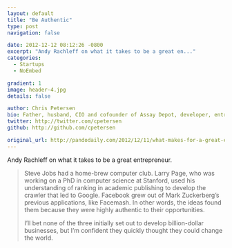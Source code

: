 ```yaml
---
layout: default
title: "Be Authentic"
type: post
navigation: false

date: 2012-12-12 08:12:26 -0800
excerpt: "Andy Rachleff on what it takes to be a great en..."
categories:
  - Startups
  - NoEmbed

gradient: 1
image: header-4.jpg
details: false

author: Chris Petersen
bio: Father, husband, CIO and cofounder of Assay Depot, developer, entrepreneur and technologist.
twitter: http://twitter.com/cpetersen
github: http://github.com/cpetersen

original_url: http://pandodaily.com/2012/12/11/what-makes-for-a-great-entrepreneur/
---
```



Andy Rachleff on what it takes to be a great entrepreneur.

 > 
 > 
 > Steve Jobs had a home-brew computer club. Larry Page, who was working on a PhD in computer science at Stanford, used his understanding of ranking in academic publishing to develop the crawler that led to Google. Facebook grew out of Mark Zuckerberg’s previous applications, like Facemash. In other words, the ideas found them because they were highly authentic to their opportunities.
 > 
 > I’ll bet none of the three initially set out to develop billion-dollar businesses, but I’m confident they quickly thought they could change the world.
 > 
 > 

